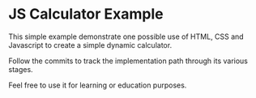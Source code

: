 # JS Calculator Example

This simple example demonstrate one possible use of HTML, CSS and Javascript to create a simple dynamic calculator.

Follow the commits to track the implementation path through its various stages.

Feel free to use it for learning or education purposes.